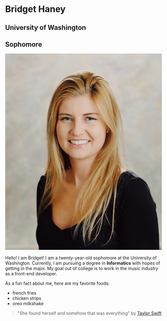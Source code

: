 # Bridget Haney
## University of Washington
## Sophomore

![Photo of Me](photo/bridget.JPG)

Hello! I am Bridget! I am a twenty-year-old sophomore at the University of Washington. Currently, I am pursuing a degree in **Informatics** with hopes of getting in the major. My goal out of college is to work in the music industry as a front-end developer.

As a fun fact about me, here are my favorite foods:

- french fries
- chicken strips
- oreo milkshake

> "She found herself and somehow that was everything" by [Taylor Swift](https://www.vanityfair.com/hollywood/2014/10/taylor-swift-1989-secret-messages)
